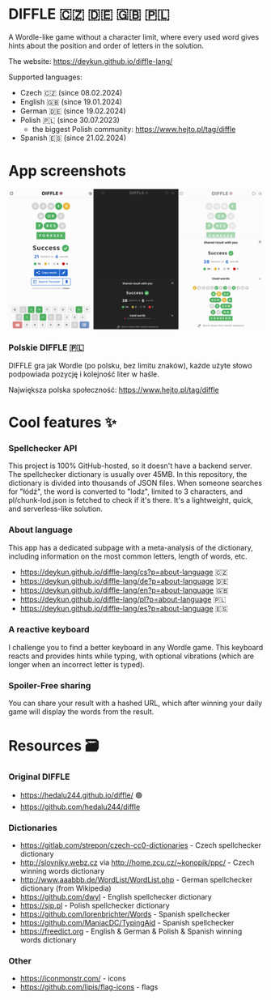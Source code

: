 # DIFFLE 🇨🇿 🇩🇪 🇬🇧 🇵🇱

A Wordle-like game without a character limit, where every used word gives hints about the position and order of letters in the solution.

The website: https://deykun.github.io/diffle-lang/

Supported languages:
 - Czech 🇨🇿 (since 08.02.2024)
 - English 🇬🇧 (since 19.01.2024)
 - German 🇩🇪 (since 19.02.2024)
 - Polish 🇵🇱 (since 30.07.2023)
    - the biggest Polish community: https://www.hejto.pl/tag/diffle
 - Spanish 🇪🇸 (since 21.02.2024)

# App screenshots
![diffle lang app screenshots](./app-screenshots.png)

### Polskie DIFFLE 🇵🇱
DIFFLE gra jak Wordle (po polsku, bez limitu znaków), każde użyte słowo podpowiada pozycję i kolejność liter w haśle.

Największa polska społeczność: https://www.hejto.pl/tag/diffle

# Cool features ✨

### Spellchecker API
This project is 100% GitHub-hosted, so it doesn't have a backend server. The spellchecker dictionary is usually over 45MB. In this repository, the dictionary is divided into thousands of JSON files. When someone searches for "łódź", the word is converted to "lodz", limited to 3 characters, and pl/chunk-lod.json is fetched to check if it's there. It's a lightweight, quick, and serverless-like solution.

### About language 
This app has a dedicated subpage with a meta-analysis of the dictionary, including information on the most common letters, length of words, etc.

- https://deykun.github.io/diffle-lang/cs?p=about-language 🇨🇿 
- https://deykun.github.io/diffle-lang/de?p=about-language 🇩🇪 
- https://deykun.github.io/diffle-lang/en?p=about-language 🇬🇧
- https://deykun.github.io/diffle-lang/pl?p=about-language 🇵🇱
- https://deykun.github.io/diffle-lang/es?p=about-language 🇪🇸

### A reactive keyboard
I challenge you to find a better keyboard in any Wordle game. This keyboard reacts and provides hints while typing, with optional vibrations (which are longer when an incorrect letter is typed).

### Spoiler-Free sharing
You can share your result with a hashed URL, which after winning your daily game will display the words from the result.

# Resources 🗃️

### Original DIFFLE
 - https://hedalu244.github.io/diffle/ 🟢
 - https://github.com/hedalu244/diffle

### Dictionaries
 - https://gitlab.com/strepon/czech-cc0-dictionaries - Czech spellchecker dictionary
 - http://slovniky.webz.cz via http://home.zcu.cz/~konopik/ppc/ - Czech winning words dictionary
 - http://www.aaabbb.de/WordList/WordList.php - German spellchecker dictionary (from Wikipedia)
 - https://github.com/dwyl - English spellchecker dictionary
 - https://sjp.pl - Polish spellchecker dictionary
 - https://github.com/lorenbrichter/Words - Spanish spellchecker
 - https://github.com/ManiacDC/TypingAid - Spanish spellchecker
 - https://freedict.org - English & German & Polish & Spanish winning words dictionary

### Other
 - https://iconmonstr.com/ - icons
 - https://github.com/lipis/flag-icons - flags
